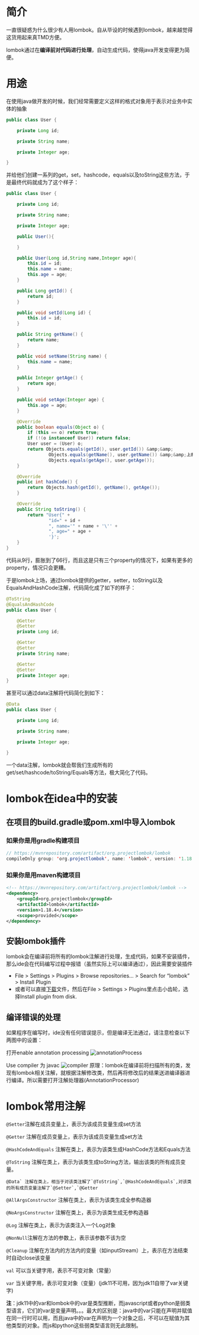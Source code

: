 # 简介

一直很疑惑为什么很少有人用lombok。自从毕设的时候遇到lombok，越来越觉得这货用起来真TMD方便。

lombok通过在**编译前对代码进行处理**，自动生成代码，使得java开发变得更为简便。

# 用途

在使用java做开发的时候，我们经常需要定义这样的格式对象用于表示对业务中实体的抽象

```java
public class User {

    private Long id;

    private String name;

    private Integer age;

}
```

并给他们创建一系列的get，set，hashcode，equals以及toString这些方法，于是最终代码就成为了这个样子：

```java
public class User {

    private Long id;

    private String name;

    private Integer age;

    public User(){

    }

    public User(Long id,String name,Integer age){
        this.id = id;
        this.name = name;
        this.age = age;
    }

    public Long getId() {
        return id;
    }

    public void setId(Long id) {
        this.id = id;
    }

    public String getName() {
        return name;
    }

    public void setName(String name) {
        this.name = name;
    }

    public Integer getAge() {
        return age;
    }

    public void setAge(Integer age) {
        this.age = age;
    }

    @Override
    public boolean equals(Object o) {
        if (this == o) return true;
        if (!(o instanceof User)) return false;
        User user = (User) o;
        return Objects.equals(getId(), user.getId()) &amp;&amp;
                Objects.equals(getName(), user.getName()) &amp;&amp;上瘾
                Objects.equals(getAge(), user.getAge());
    }

    @Override
    public int hashCode() {
        return Objects.hash(getId(), getName(), getAge());
    }

    @Override
    public String toString() {
        return "User{" +
                "id=" + id +
                ", name='" + name + '\'' +
                ", age=" + age +
                '}';
    }
}
```

代码从9行，膨胀到了66行，而且这是只有三个property的情况下，如果有更多的property，情况只会更糟。

于是lombok上场，通过lombok提供的getter，setter，toString以及EqualsAndHashCode注解，代码简化成了如下的样子：

```java
@ToString
@EqualsAndHashCode
public class User {

    @Getter
    @Setter
    private Long id;

    @Getter
    @Setter
    private String name;

    @Getter
    @Setter
    private Integer age;
}
```

甚至可以通过data注解将代码简化到如下：

```java
@Data
public class User {

    private Long id;

    private String name;

    private Integer age;

}
```

一个data注解，lombok就会帮我们生成所有的get/set/hashcode/toString/Equals等方法，极大简化了代码。

# lombok在idea中的安装

## 在项目的build.gradle或pom.xml中导入lombok

### 如果你是用gradle构建项目

```java
// https://mvnrepository.com/artifact/org.projectlombok/lombok
compileOnly group: 'org.projectlombok', name: 'lombok', version: '1.18.4'
```

### 如果你是用maven构建项目

```xml
<!-- https://mvnrepository.com/artifact/org.projectlombok/lombok -->
<dependency>
    <groupId>org.projectlombok</groupId>
    <artifactId>lombok</artifactId>
    <version>1.18.4</version>
    <scope>provided</scope>
</dependency>

```

## 安装lombok插件

lombok会在编译前将所有的lombok注解进行处理，生成代码，如果不安装插件，那么ide会在代码编写过程中报错（虽然实际上可以编译通过），因此需要安装插件

- File > Settings > Plugins > Browse repositories… > Search for “lombok” > Install Plugin
- 或者可以直接[下载](https://github.com/mplushnikov/lombok-intellij-plugin/releases/latest)文件，然后在File > Settings > Plugins里点击小齿轮，选择Install plugin from disk.

## 编译错误的处理

如果程序在编写时，ide没有任何错误提示，但是编译无法通过，请注意检查以下两图中的设置：

打开enable annotation processing
![annotationProcess](https://www.yjgbg.me/img/lombok/annotationProcessors.png)

Use compiler 为 javac
![compiler](https://www.yjgbg.me/img/lombok/compiler.png)
原理：lombok在编译前将扫描所有的类，发现有lombok相关注解，就根据注解修改类，然后再将修改后的结果送进编译器进行编译。所以需要打开注解处理器(AnnotationProcessor)

# lombok常用注解

`@Setter`注解在成员变量上，表示为该成员变量生成set方法

`@Getter` 注解在成员变量上，表示为该成员变量生成set方法

`@HashCodeAndEquals` 注解在类上，表示为该类生成HashCode方法和Equals方法

`@ToString` 注解在类上，表示为该类生成toString方法，输出该类的所有成员变量。

```
@Data` 注解在类上，相当于对该类注解了`@ToString`,`@HashCodeAndEquals`,对该类的所有成员变量注解了`@Setter`,`@Getter
```

`@AllArgsConstructor` 注解在类上，表示为该类生成全参构造器

`@NoArgsConstructor` 注解在类上，表示为该类生成无参构造器

`@Log` 注解在类上，表示为该类注入一个Log对象

`@NonNull`注解在方法的参数上，表示该参数不该为空

`@Cleanup` 注解在方法内的方法内的变量（如inputStream）上，表示在方法结束时自动close该变量

`val` 可以当关键字用，表示不可变对象（常量）

`var` 当关键字用，表示可变对象（变量）(jdk11不可用，因为jdk11自带了var关键字)

**注**：jdk11中的var和lombok中的var是类型推断，而javascript或者python是弱类型语言，它们的var是变量声明。。。最大的区别是：java中的var只能在声明并赋值在同一行时可以用，而且java中的var在声明为一个对象之后，不可以在赋值为其他类型的对象。而js和python这些弱类型语言则无此限制。